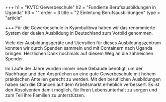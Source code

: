 +++
h1 = "KVTC Gewerbeschule"
h2 = "Fundierte Berufsausbildungen in Uganda"
h3 = ""
order = 3
title = "2 Einleitung Berufsausbildungen"
type = "article"

+++
Für die Gewerbeschule in Kyambulibwa haben wir das renommierte System der dualen Ausbildung in Deutschland zum Vorbild genommen.

Viele der Ausbildungsgeräte und Utensilien für dieses Ausbildungszentrum konnten wir durch Spenden sammeln  und mit Containern nach Uganda bringen. Herzlichen Dank nochmals auf diesem Weg an die zahlreichen Spender.

Im Laufe der Jahre wurden immer neue Gebäude benötigt, um der Nachfrage und den Ansprüchen an eine gute Gewerbeschule mit hohem praktischen Anteilen gerecht zu werden. Mit den beruflichen Ausbildungen haben sich die Chancen auf dem Arbeitsmarkt erheblich verbessert. Es ist den Absolventen damit möglich, für Ihren Lebensunterhalt zu sorgen und zum Teil ihre Familien zu unterstützen.